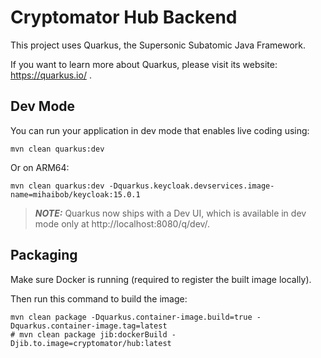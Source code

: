 # Cryptomator Hub Backend

This project uses Quarkus, the Supersonic Subatomic Java Framework.

If you want to learn more about Quarkus, please visit its website: https://quarkus.io/ .

## Dev Mode

You can run your application in dev mode that enables live coding using:
```shell script
mvn clean quarkus:dev
```

Or on ARM64:

```shell
mvn clean quarkus:dev -Dquarkus.keycloak.devservices.image-name=mihaibob/keycloak:15.0.1
```

> **_NOTE:_**  Quarkus now ships with a Dev UI, which is available in dev mode only at http://localhost:8080/q/dev/.

## Packaging

Make sure Docker is running (required to register the built image locally).

Then run this command to build the image:
```shell script
mvn clean package -Dquarkus.container-image.build=true -Dquarkus.container-image.tag=latest
# mvn clean package jib:dockerBuild -Djib.to.image=cryptomator/hub:latest
```

